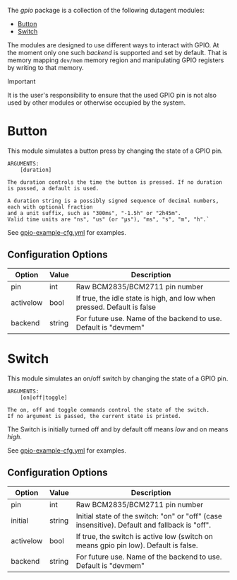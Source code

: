 The _gpio_ package is a collection of the following dutagent modules:

- [Button](#Button)
- [Switch](#Switch)

The modules are designed to use different ways to interact with GPIO. At the moment only one such _backend_ is supported
and set by default. That is memory mapping `dev/mem` memory region and manipulating GPIO registers by writing to that
memory. 

> [!IMPORTANT]  
> It is the user's responsibility to ensure that the used GPIO pin is not also used by other modules
> or otherwise occupied by the system.

# Button

This module simulates a button press by changing the state of a GPIO pin.

```
ARGUMENTS:
	[duration]

The duration controls the time the button is pressed. If no duration is passed, a default is used.

A duration string is a possibly signed sequence of decimal numbers, each with optional fraction
and a unit suffix, such as "300ms", "-1.5h" or "2h45m".
Valid time units are "ns", "us" (or "µs"), "ms", "s", "m", "h".`
```

See [gpio-example-cfg.yml](./gpio-example-cfg.yml) for examples. 

## Configuration Options

| Option    | Value  | Description                                                             |
|-----------|--------|-------------------------------------------------------------------------|
| pin       | int    | Raw BCM2835/BCM2711 pin number                                          |
| activelow | bool   | If true, the idle state is high, and low when pressed. Default is false |
| backend   | string | For future use. Name of the backend to use. Default is "devmem"         |

# Switch

This module simulates an on/off switch by changing the state of a GPIO pin.

```
ARGUMENTS:
	[on|off|toggle]

The on, off and toggle commands control the state of the switch.
If no argument is passed, the current state is printed.
```

The Switch is initially turned off and by default off means _low_ and on means _high_.

See [gpio-example-cfg.yml](./gpio-example-cfg.yml) for examples.

## Configuration Options

| Option    | Value  | Description                                                                                   |
|-----------|--------|-----------------------------------------------------------------------------------------------|
| pin       | int    | Raw BCM2835/BCM2711 pin number                                                                |
| initial   | string | Initial state of the switch: "on" or "off" (case insensitive). Default and fallback is "off". |
| activelow | bool   | If true, the switch is active low (switch on means gpio pin low). Default is false.           |
| backend   | string | For future use. Name of the backend to use. Default is "devmem"                               |